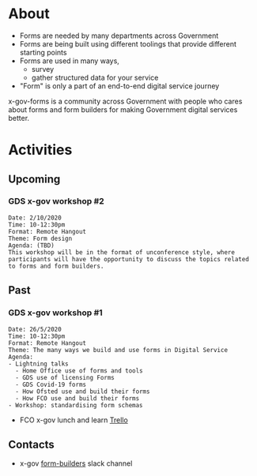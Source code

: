# About

- Forms are needed by many departments across Government
- Forms are being built using different toolings that provide different starting points
- Forms are used in many ways,
  - survey
  - gather structured data for your service
- "Form" is only a part of an end-to-end digital service journey

x-gov-forms is a community across Government with people who cares about forms and form builders for making Government digital services better.

##
# Activities
## Upcoming
### GDS x-gov workshop #2
```
Date: 2/10/2020
Time: 10-12:30pm
Format: Remote Hangout
Theme: Form design
Agenda: (TBD)
This workshop will be in the format of unconference style, where participants will have the opportunity to discuss the topics related to forms and form builders.
```


## Past
### GDS x-gov workshop #1
```
Date: 26/5/2020
Time: 10-12:30pm
Format: Remote Hangout
Theme: The many ways we build and use forms in Digital Service
Agenda:
- Lightning talks
  - Home Office use of forms and tools
  - GDS use of licensing Forms
  - GDS Covid-19 forms
  - How Ofsted use and build their forms
  - How FCO use and build their forms
- Workshop: standardising form schemas
```
- FCO x-gov lunch and learn [Trello](https://trello.com/invite/b/Gj9dZEBw/5a44ac5706158119b6d28193b6e5d6ae/x-gov-lunch-learn)

## Contacts
- x-gov [form-builders](https://ukgovernmentdigital.slack.com/archives/CCDVCDK7B) slack channel
